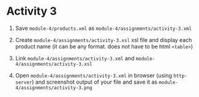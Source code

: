 # Activity 3

1. Save `module-4/products.xml` as `module-4/assignments/activity-3.xml`

2. Create `module-4/assignments/activity-3.xsl` xsl file and display each product name (it can be any format. does not have to be html `<table>`)

3. Link `module-4/assignments/activity-3.xml` and `module-4/assignments/activity-3.xsl`
4. Open `module-4/assignments/activity-3.xml` in browser (using `http-server`) and screenshot output of your file and save it as `module-4/assignments/activity-3.png`
